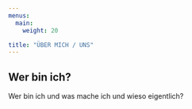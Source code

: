 ```yaml
---
menus:
  main:
    weight: 20

title: "ÜBER MICH / UNS"
---
```


## Wer bin ich?

Wer bin ich und was mache ich und wieso eigentlich?